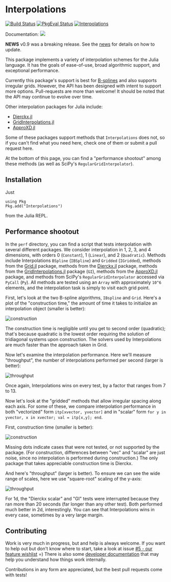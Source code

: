 # Interpolations

[![Build Status](https://travis-ci.org/JuliaMath/Interpolations.jl.svg?branch=master)](https://travis-ci.org/JuliaMath/Interpolations.jl)
[![PkgEval Status](http://pkg.julialang.org/badges/Interpolations_0.4.svg)](http://pkg.julialang.org/?pkg=Interpolations)
[![Interpolations](http://pkg.julialang.org/badges/Interpolations_0.5.svg)](http://pkg.julialang.org/?pkg=Interpolations)

Documentation:
[![](https://img.shields.io/badge/docs-latest-blue.svg)](http://juliamath.github.io/Interpolations.jl/latest)


**NEWS** v0.9 was a breaking release. See the [news](NEWS.md) for details on how to update.

This package implements a variety of interpolation schemes for the
Julia language.  It has the goals of ease-of-use, broad algorithmic
support, and exceptional performance.

Currently this package's support is best
for [B-splines](https://en.wikipedia.org/wiki/B-spline) and also
supports irregular grids.  However, the API has been designed with
intent to support more options. Pull-requests are more than welcome!
It should be noted that the API may continue to evolve over time.

Other interpolation packages for Julia include:
- [Dierckx.jl](https://github.com/kbarbary/Dierckx.jl)
- [GridInterpolations.jl](https://github.com/sisl/GridInterpolations.jl)
- [ApproXD.jl](https://github.com/floswald/ApproXD.jl)

Some of these packages support methods that `Interpolations` does not,
so if you can't find what you need here, check one of them or submit a
pull request here.

At the bottom of this page, you can find a "performance shootout"
among these methods (as well as SciPy's `RegularGridInterpolator`).


## Installation

Just

```
using Pkg
Pkg.add("Interpolations")
```

from the Julia REPL.





## Performance shootout

In the `perf` directory, you can find a script that tests
interpolation with several different packages.  We consider
interpolation in 1, 2, 3, and 4 dimensions, with orders 0
(`Constant`), 1 (`Linear`), and 2 (`Quadratic`).  Methods include
Interpolations `BSpline` (`IBSpline`) and `Gridded` (`IGridded`),
methods from the [Grid.jl](https://github.com/timholy/Grid.jl)
package, methods from the
[Dierckx.jl](https://github.com/kbarbary/Dierckx.jl) package, methods
from the
[GridInterpolations.jl](https://github.com/sisl/GridInterpolations.jl)
package (`GI`), methods from the
[ApproXD.jl](https://github.com/floswald/ApproXD.jl) package, and
methods from SciPy's `RegularGridInterpolator` accessed via `PyCall`
(`Py`).  All methods
are tested using an `Array` with approximately `10^6` elements, and
the interpolation task is simply to visit each grid point.

First, let's look at the two B-spline algorithms, `IBspline` and
`Grid`.  Here's a plot of the "construction time," the amount of time
it takes to initialize an interpolation object (smaller is better):

![construction](perf/constructionB.png)

The construction time is negligible until you get to second order
(quadratic); that's because quadratic is the lowest order requiring
the solution of tridiagonal systems upon construction.  The solvers
used by Interpolations are much faster than the approach taken in
Grid.

Now let's examine the interpolation performance.  Here we'll measure
"throughput", the number of interpolations performed per second
(larger is better):

![throughput](perf/rateB.png)

Once again, Interpolations wins on every test, by a factor that ranges
from 7 to 13.

Now let's look at the "gridded" methods that allow irregular spacing
along each axis.  For some of these, we compare interpolation performance in
both "vectorized" form `itp[xvector, yvector]` and in "scalar" form
`for y in yvector, x in xvector; val = itp[x,y]; end`.

First, construction time (smaller is better):

![construction](perf/constructionG.png)

Missing dots indicate cases that were not tested, or not supported by
the package.  (For construction, differences between "vec" and
"scalar" are just noise, since no interpolation is performed during
construction.)  The only package that takes appreciable construction
time is Dierckx.

And here's "throughput" (larger is better). To ensure we can see the
wide range of scales, here we use "square-root" scaling of the y-axis:

![throughput](perf/rateG.png)

For 1d, the "Dierckx scalar" and "GI" tests were interrupted because
they ran more than 20 seconds (far longer than any other test).  Both
performed much better in 2d, interestingly.  You can see that
Interpolations wins in every case, sometimes by a very large margin.


## Contributing

Work is very much in progress, but and help is always welcome. If you want to help out but don't know where to start, take a look at issue [#5 - our feature wishlist](https://github.com/JuliaMath/Interpolations.jl/issues/5) =) There is also some [developer documentation](doc/devdocs.md) that may help you understand how things work internally.

Contributions in any form are appreciated, but the best pull requests come with tests!
